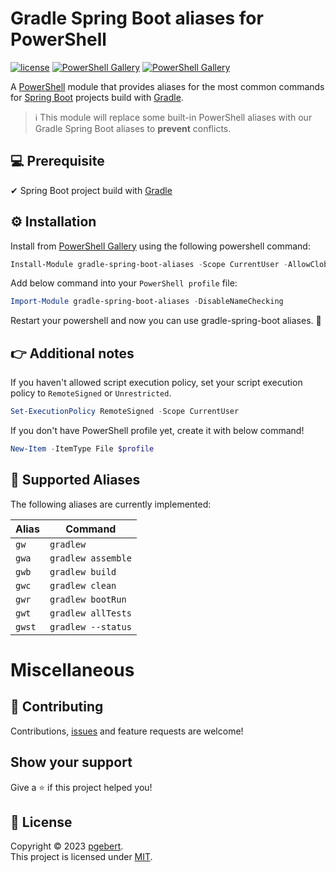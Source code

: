 # Gradle Spring Boot aliases for PowerShell
[![license](https://img.shields.io/github/license/gluons/powershell-git-aliases.svg?style=flat-square)](./LICENSE)
[![PowerShell Gallery](https://img.shields.io/powershellgallery/v/terraform-aliases.svg?style=flat-square)](https://www.powershellgallery.com/packages/gradle-spring-boot-aliases/)
[![PowerShell Gallery](https://img.shields.io/powershellgallery/dt/terraform-aliases.svg?style=flat-square)](https://www.powershellgallery.com/packages/gradle-spring-boot-aliases/)

A [PowerShell](https://microsoft.com/powershell) module that provides aliases for the most common commands for [Spring Boot](https://spring.io/projects/spring-boot) projects build with [Gradle](https://docs.gradle.org/).

> ℹ️ This module will replace some built-in PowerShell aliases with our Gradle Spring Boot aliases to **prevent** conflicts.

## 💻 Prerequisite

✔ Spring Boot project build with [Gradle](https://docs.gradle.org/)


## ⚙️ Installation

Install from [PowerShell Gallery](https://www.powershellgallery.com/packages/gradle-spring-boot-aliases/) using the following powershell command:

```powershell
Install-Module gradle-spring-boot-aliases -Scope CurrentUser -AllowClobber
```

Add below command into your `PowerShell profile` file:

```powershell
Import-Module gradle-spring-boot-aliases -DisableNameChecking
```

Restart your powershell and now you can use gradle-spring-boot aliases. 🚀

## 👉 Additional notes


If you haven't allowed script execution policy, set your script execution policy to `RemoteSigned` or `Unrestricted`.

```powershell
Set-ExecutionPolicy RemoteSigned -Scope CurrentUser
```

If you don't have PowerShell profile yet, create it with below command!

```powershell
New-Item -ItemType File $profile
```

## 🚀 Supported Aliases

The following aliases are currently implemented:

| Alias  | Command            |
|--------|--------------------|
| `gw`   | `gradlew`          |
| `gwa`  | `gradlew assemble` |
| `gwb`  | `gradlew build`    |
| `gwc`  | `gradlew clean`    |
| `gwr`  | `gradlew bootRun`  |
| `gwt`  | `gradlew allTests` |
| `gwst` | `gradlew --status` |


# Miscellaneous

## 🤝 Contributing

Contributions, [issues](https://github.com/pgebert/powershell-gradle-spring-boot-aliases/issues) and feature requests are welcome!

## Show your support

Give a ⭐️ if this project helped you!

## 📝 License

Copyright © 2023 [pgebert](https://github.com/pgebert).  
This project is licensed under [MIT](./LICENSE).
